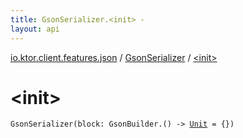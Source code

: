 ```yaml
---
title: GsonSerializer.<init> - 
layout: api
---
```


<div class='api-docs-breadcrumbs'><a href="../index.html">io.ktor.client.features.json</a> / <a href="index.html">GsonSerializer</a> / <a href="./-init-.html">&lt;init&gt;</a></div>

# &lt;init&gt;

<div class="signature"><code><span class="identifier">GsonSerializer</span><span class="symbol">(</span><span class="parameterName" id="io.ktor.client.features.json.GsonSerializer$<init>(kotlin.Function1((com.google.gson.GsonBuilder, kotlin.Unit)))/block">block</span><span class="symbol">:</span>&nbsp;<span class="identifier">GsonBuilder</span><span class="symbol">.</span><span class="symbol">(</span><span class="symbol">)</span>&nbsp;<span class="symbol">-&gt;</span>&nbsp;<a href="https://kotlinlang.org/api/latest/jvm/stdlib/kotlin/-unit/index.html"><span class="identifier">Unit</span></a>&nbsp;<span class="symbol">=</span>&nbsp;{}<span class="symbol">)</span></code></div>
